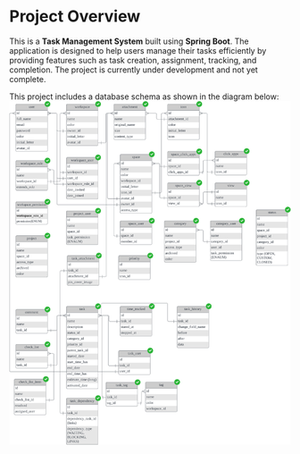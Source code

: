 # Project Overview

This is a **Task Management System** built using **Spring Boot**. The application is designed to help users manage their tasks efficiently by providing features such as task creation, assignment, tracking, and completion. The project is currently under development and not yet complete.

This project includes a database schema as shown in the diagram below:
![Lucidchart Diagram](src/main/java/web_cybertron/taskmanagementsystem/diagrams/Lucidchart-diagram__Task-management.svg)
